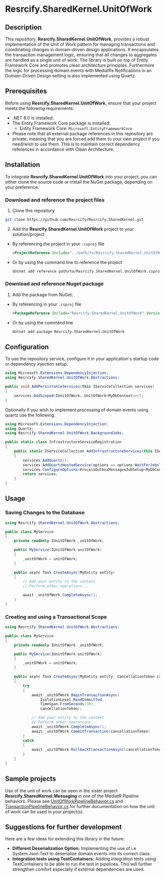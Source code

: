 # Resrcify.SharedKernel.UnitOfWork

## Description
This repository, **Resrcify.SharedKernel.UnitOfWork**, provides a robust implementation of the Unit of Work pattern for managing transactions and coordinating changes in domain-driven design applications. It encapsulates the transaction management logic, ensuring that all changes to aggregates are handled as a single unit of work. The library is built on top of Entity Framework Core and promotes clean architecture principles. Furthermore the logic for processing domain events with MediatRs Notifications in an Domain-Driven Design setting is also implemented using Quartz.

## Prerequisites
Before using **Resrcify.SharedKernel.UnitOfWork**, ensure that your project meets the following requirements:

- .NET 8.0 is installed.
- The Entity Framework Core package is installed:
  - Entity Framework Core: ``Microsoft.EntityFrameworkCore``
- Please note that all external package references in this repository are private, meaning that you are forced add them to your own project if you need/wish to use them. This is to maintain correct dependency references in accordance with Clean Architecture.

## Installation
To integrate **Resrcify.SharedKernel.UnitOfWork** into your project, you can either clone the source code or install the NuGet package, depending on your preference.

### Download and reference the project files
1. Clone this repository
```bash
git clone https://github.com/Resrcify/Resrcify.SharedKernel.git
```
2. Add the **Resrcify.SharedKernel.UnitOfWork** project to your solution/project.

- By referencing the project in your ``.csproj`` file
    ```xml
    <ProjectReference Include="../path/to/Resrcify.SharedKernel.UnitOfWork.csproj" />
    ```
- Or by using the command line to reference the project
    ```bash
    dotnet add reference path/to/Resrcify.SharedKernel.UnitOfWork.csproj
    ```

### Download and reference Nuget package
1. Add the package from NuGet:
- By referencing in your ``.csproj`` file
    ```xml
    <PackageReference Include="Resrcify.SharedKernel.UnitOfWork" Version="1.8.5" />
    ```
- Or by using the command line
    ```bash
    dotnet add package Resrcify.SharedKernel.UnitOfWork
    ```

## Configuration
To use the repository service, configure it in your application's startup code or dependency injection setup.
```csharp
using Microsoft.Extensions.DependencyInjection;
using Resrcify.SharedKernel.UnitOfWork.Abstractions;

public void AddPersistanceServices(this IServiceCollection services)
{
    services.AddScoped<IUnitOfWork, UnitOfWork<MyDbContext>>();
}
```

Optionally if you wish to implement processing of domain events using quartz use the following.

```csharp
using Microsoft.Extensions.DependencyInjection;
using Quartz;
using Resrcify.SharedKernel.UnitOfWork.BackgroundJobs;

public static class InfrastructureServiceRegistration
{
    public static IServiceCollection AddInfrastructureServices(this IServiceCollection services)
    {
        services.AddQuartz();
        services.AddQuartzHostedService(options => options.WaitForJobsToComplete = true);
        services.ConfigureOptions<ProcessOutboxMessagesJobSetup<MyDbContext>>();
        return services;
    }
}
```

## Usage
### Saving Changes to the Database
```csharp
using Resrcify.SharedKernel.UnitOfWork.Abstractions;

public class MyService
{
    private readonly IUnitOfWork _unitOfWork;

    public MyService(IUnitOfWork unitOfWork)
    {
        _unitOfWork = unitOfWork;
    }

    public async Task CreateAsync(MyEntity entity)
    {
        // Add your entity to the context
        // Perform other operations...

        await _unitOfWork.CompleteAsync();
    }
}
```
### Creating and using a Transactional Scope
```csharp
using Resrcify.SharedKernel.UnitOfWork.Abstractions;

public class MyService
{
    private readonly IUnitOfWork _unitOfWork;

    public MyService(IUnitOfWork unitOfWork)
    {
        _unitOfWork = unitOfWork;
    }

    public async Task CreateAsync(MyEntity entity, CancellationToken cancellationToken)
    {
        try
        {
            await _unitOfWork.BeginTransactionAsync(
                IsolationLevel.ReadCommitted,
                TimeSpan.FromSeconds(30),
                cancellationToken);

            // Add your entity to the context
            // Perform other operations...
            await _unitOfWork.CompleteAsync();
            await _unitOfWork.CommitTransaction(cancellationToken)
        }
        catch
        {
            await _unitOfWork.RollbackTransactionAsync(cancellationToken)
        }
    }
}
```

## Sample projects
Use of the unit of work can be seen in the sister project **Resrcify.SharedKernel.Messaging** in one of the MediatR Pipeline behaviors. Please see [UnitOfWorkPipelineBehavior.cs](../Resrcify.SharedKernel.Messaging/Behaviors/UnitOfWorkPipelineBehavior.cs) and [TransactionPipelineBehavior.cs](../Resrcify.SharedKernel.Messaging/Behaviors/TransactionPipelineBehavior.cs) for further documentation on how the unit of work can be used in your project(s).

## Suggestions for further development

Here are a few ideas for extending this library in the future:

- **Different Deserialization Option:** Implementing the use of i.e System.Json.Text to deserialize domain events into its correct class.
- **Integration tests using TestContainers:** Adding integration tests using TestContainers to be able to run the test in pipelines. This will further strengthen comfort especially if external dependencies are used.